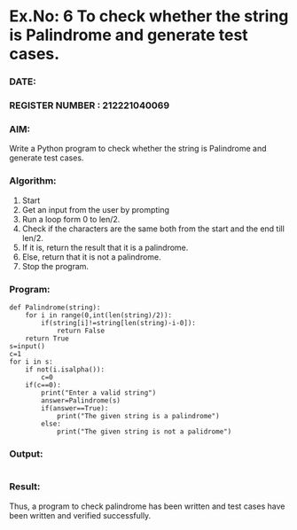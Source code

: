 # Ex.No: 6 To check whether the string is Palindrome and generate test cases.

### DATE:                                                                            
### REGISTER NUMBER : 212221040069
### AIM: 
Write a Python program to check whether the string is Palindrome and generate test cases. 
### Algorithm:
1. Start
2. Get an input from the user by prompting 
3. Run a loop form 0 to len/2.
4. Check if the characters are the same both from the start and the end till len/2. 
5. If it is, return the result that it is a palindrome.
6. Else, return that it is not a palindrome. 
7. Stop the program.
### Program:
```
def Palindrome(string):
    for i in range(0,int(len(string)/2)):
        if(string[i]!=string[len(string)-i-0]):
            return False
    return True
s=input()
c=1
for i in s:
    if not(i.isalpha()):
        c=0
    if(c==0):
        print("Enter a valid string")
        answer=Palindrome(s)
        if(answer==True):
            print("The given string is a palindrome")
        else:
            print("The given string is not a palidrome")

```
### Output:
```
```




### Result:
Thus, a program to check palindrome has been written and test cases have been written and verified successfully.
